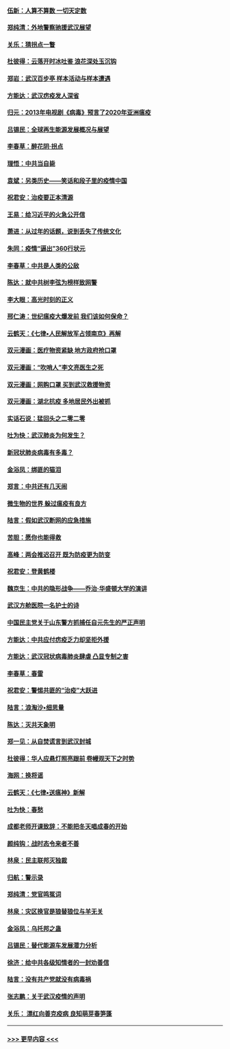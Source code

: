 #### [伍新：人算不算数 一切天定数](../pages/nsc993/n11893372.md?t=02251002) 
#### [郑纯清：外地警察驰援武汉展望](../pages/nsc993/n11893115.md?t=02251002) 
#### [关乐：猜拐点一瞥](../pages/nsc993/n11893020.md?t=02251002) 
#### [杜彼得：云落开时冰吐鉴 浪花深处玉沉钩](../pages/nsc993/n11892107.md?t=02251002) 
#### [郑岩：武汉百步亭 样本活动与样本遭遇](../pages/nsc993/n11892310.md?t=02251002) 
#### [方能达：武汉疠疫发人深省](../pages/nsc993/n11891376.md?t=02251002) 
#### [归元：2013年电视剧《病毒》预言了2020年亚洲瘟疫](../pages/nsc993/n11891126.md?t=02251002) 
#### [吕锡民：全球再生能源发展概况与展望](../pages/nsc993/n11890613.md?t=02251002) 
#### [李春草：醉花阴·拐点](../pages/nsc993/n11890567.md?t=02251002) 
#### [理悟：中共当自毙](../pages/nsc993/n11890559.md?t=02251002) 
#### [袁斌：另类历史——笑话和段子里的疫情中国](../pages/nsc993/n11889243.md?t=02251002) 
#### [祝君安：治疫要正本清源](../pages/nsc993/n11889085.md?t=02251002) 
#### [王易：给习近平的火急公开信](../pages/nsc993/n11888225.md?t=02251002) 
#### [萧进：从过年的话题，说到丢失了传统文化](../pages/nsc993/n11887732.md?t=02251002) 
#### [朱同：疫情“逼出”360行状元](../pages/nsc993/n11887678.md?t=02251002) 
#### [李春草：中共是人类的公敌](../pages/nsc993/n11887656.md?t=02251002) 
#### [陈达：就中共树李弦为榜样致网警](../pages/nsc993/n11887625.md?t=02251002) 
#### [李大眼：高光时刻的正义](../pages/nsc993/n11887585.md?t=02251002) 
#### [邢仁涛：世纪瘟疫大爆发前 我们该如何保命？](../pages/nsc993/n11887535.md?t=02251002) 
#### [云鹤天：《七律▪人民解放军占领南京》再解](../pages/nsc993/n11887524.md?t=02251002) 
#### [双元漫画：医疗物资紧缺 地方政府抢口罩](../pages/nsc993/n11884744.md?t=02251002) 
#### [双元漫画：“吹哨人”李文亮医生之死](../pages/nsc993/n11884705.md?t=02251002) 
#### [双元漫画：网购口罩 买到武汉救援物资](../pages/nsc993/n11884670.md?t=02251002) 
#### [双元漫画：湖北抗疫 多地居民外出被抓](../pages/nsc993/n11884643.md?t=02251002) 
#### [实话石说：猛回头之二零二零](../pages/nsc993/n11883968.md?t=02251002) 
#### [吐为快：武汉肺炎为何发生？](../pages/nsc993/n11882180.md?t=02251002) 
#### [新冠状肺炎病毒有多毒？](../pages/nsc993/n11881790.md?t=02251002) 
#### [金浴凤：绑匪的猫泪](../pages/nsc993/n11880664.md?t=02251002) 
#### [郑言：中共还有几天闹](../pages/nsc993/n11880645.md?t=02251002) 
#### [微生物的世界 躲过瘟疫有良方](../pages/nsc993/n11880492.md?t=02251002) 
#### [陆言：假如武汉断网的应急措施](../pages/nsc993/n11880619.md?t=02251002) 
#### [苦胆：愿你也能得救](../pages/nsc993/n11880601.md?t=02251002) 
#### [高峰：两会推迟召开  既为防疫更为防变](../pages/nsc993/n11879977.md?t=02251002) 
#### [祝君安：登黄鹤楼](../pages/nsc993/n11880583.md?t=02251002) 
#### [魏京生：中共的隐形战争——乔治‧华盛顿大学的演讲](../pages/nsc993/n11879765.md?t=02251002) 
#### [武汉方舱医院一名护士的诗](../pages/nsc993/n11878480.md?t=02251002) 
#### [中国民主党关于山东警方抓捕任自元先生的严正声明](../pages/nsc993/n11877506.md?t=02251002) 
#### [方能达：中共应付疠疫乏力却坚拒外援](../pages/nsc993/n11877497.md?t=02251002) 
#### [方能达：武汉冠状病毒肺炎肆虐 凸显专制之害](../pages/nsc993/n11877475.md?t=02251002) 
#### [李春草：春雷](../pages/nsc993/n11876287.md?t=02251002) 
#### [祝君安：警惕共匪的“治疫”大跃进](../pages/nsc993/n11876084.md?t=02251002) 
#### [陆言：浪淘沙•细思量](../pages/nsc993/n11876071.md?t=02251002) 
#### [陈达：灭共天象明](../pages/nsc993/n11876063.md?t=02251002) 
#### [郑一见：从自焚谎言到武汉封城](../pages/nsc993/n11875621.md?t=02251002) 
#### [杜彼得：华人应悬灯照亮跟前 卷幔观天下之时势](../pages/nsc993/n11874822.md?t=02251002) 
#### [海网：换将谣](../pages/nsc993/n11873712.md?t=02251002) 
#### [云鹤天：《七律▪送瘟神》新解](../pages/nsc993/n11873598.md?t=02251002) 
#### [吐为快：春愁](../pages/nsc993/n11872801.md?t=02251002) 
#### [成都老师开课致辞：不能把冬天唱成春的开始](../pages/nsc993/n11872653.md?t=02251002) 
#### [颜纯钩：战时态令来者不善](../pages/nsc993/n11872011.md?t=02251002) 
#### [林泉：民主联邦灭独裁](../pages/nsc993/n11870998.md?t=02251002) 
#### [归航：警示录](../pages/nsc993/n11870963.md?t=02251002) 
#### [郑纯清：党官鸣冤词](../pages/nsc993/n11870938.md?t=02251002) 
#### [林泉：灾区换官是狼替狼位与羊无关](../pages/nsc993/n11870896.md?t=02251002) 
#### [金浴凤：乌托邦之蛊](../pages/nsc993/n11870879.md?t=02251002) 
#### [吕锡民：替代能源车发展潜力分析](../pages/nsc993/n11870656.md?t=02251002) 
#### [徐济：给中共各级知情者的一封劝善信](../pages/nsc993/n11868561.md?t=02251002) 
#### [陆言：没有共产党就没有病毒祸](../pages/nsc993/n11868232.md?t=02251002) 
#### [张志鹏：关于武汉疫情的声明](../pages/nsc993/n11867182.md?t=02251002) 
#### [关乐： 漂红向善克疫病 良知萌芽春笋蓬](../pages/nsc993/n11865710.md?t=02251002) 

----
#### [ >>> 更早内容 <<< ](../indexes/nsc993-earlier.md)
